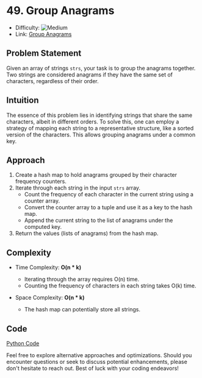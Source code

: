 # 49. Group Anagrams

- Difficulty: ![Medium](https://img.shields.io/badge/Medium-ffc926)
- Link: [Group Anagrams](https://leetcode.com/problems/group-anagrams/)

## Problem Statement

Given an array of strings `strs`, your task is to group the anagrams together. Two strings are considered anagrams if they have the same set of characters, regardless of their order.

## Intuition

The essence of this problem lies in identifying strings that share the same characters, albeit in different orders. To solve this, one can employ a strategy of mapping each string to a representative structure, like a sorted version of the characters. This allows grouping anagrams under a common key.

## Approach

1. Create a hash map to hold anagrams grouped by their character frequency counters.
2. Iterate through each string in the input `strs` array.
   - Count the frequency of each character in the current string using a counter array.
   - Convert the counter array to a tuple and use it as a key to the hash map.
   - Append the current string to the list of anagrams under the computed key.
3. Return the values (lists of anagrams) from the hash map.

## Complexity

- Time Complexity: **O(n \* k)**

  - Iterating through the array requires O(n) time.
  - Counting the frequency of characters in each string takes O(k) time.

- Space Complexity: **O(n \* k)**
  - The hash map can potentially store all strings.

## Code

[Python Code](49.%20Group%20Anagrams.py)

Feel free to explore alternative approaches and optimizations. Should you encounter questions or seek to discuss potential enhancements, please don't hesitate to reach out. Best of luck with your coding endeavors!
